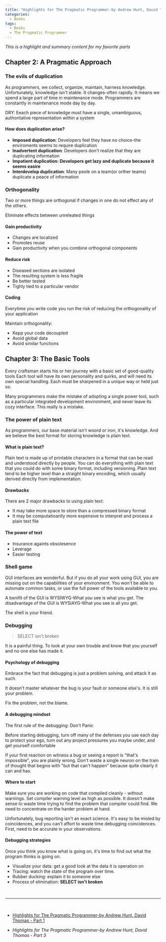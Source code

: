 ```yaml
---
title: "Highlights for The Pragmatic Programmer-by Andrew Hunt, David Thomas - Part 2"
categories:
  - Books
tags:
  - Books 
  - The Pragmatic Programmer
---
```


*This is a highlight and summary content for my favorite parts*


## Chapter 2: A Pragmatic Approach

### The evils of duplication

As programmers, we collect, organize, maintain, harness knowledge. Unfortunately, knowledge isn't stable. It changes-often rapidly. It means we spend a large part of time in maintenance mode.
Programmers are constantly in maintenance mode day by day.

DRY: Eeach piece of knowledge must have a single, umambiguous, authoritative representation within a system

#### How does duplication arise?
- **Imposed duplication**: Developers feel they have no choice-the enviroments seems to require duplication
- **Inadvertent duplication**: Developers don't realize that they are duplicating information
- **Impatient duplication: Developers get lazy and duplicate because it seems easire**
- **Interdevelop duplication**: Many peole on a team(or orther teams) duplicate a peace of information

### Orthogonality

Two or more things are orthogonal if changes in one do not effect any of the others.

Eliminate effects between unreleated things

#### Gain productivity
- Changes are localized
- Promotes reuse
- Gain productivity when you combine orthogonal components
#### Reduce risk
- Diseased sections are isolated
- The resulting system is less fragile
- Be better tested
- Tighly tied to a particular vendor 

#### Coding
Everytime you write code you run the risk of reducing the orthogonality of your application

Maintain orthogonality:
- Kepp your code decoupled
- Avoid global data
- Avoid similar functions

## Chapter 3: The Basic Tools
Every craftsman starts his or her journey with a basic set of good-quality tools 
Each tool will have its own personality and quirks, and will need its own special handling.
Each must be sharpened in a unique way or held just so. 


Many programmers make the mistake of adopting a single power tool, such as a particular integrated development environment, and never leave its cozy interface. This really is a mistake.

### The power of plain text
As programmers, our base material isn't woord or iron, it's knowledge.
And we believe the best format for storing knowledge is plain text.
#### What is plain text?
Plain text is made up of printable characters in a format that can be read and understood directly by people.
You can do everything with plain text that you could do with some binary format, including versioning.
Plain text tend to be higher level than a straight binary encoding, which usually derived directly from implementation.

#### Drawbacks

There are 2 major drawbacks to using plain text: 
- It may take more space to store than a compressed binary format
- It may be computatioanlly more expensive to interpret and process a plain text file

#### The power of text
- Insurance againts obsolesence
- Leverage
- Easier testing


### Shell game

GUI interfaces are wonderful. But if you do all your work using GUI, you are missing out on the capabilities of your environment. You won't be able to automate common tasks, or use the full power of the tools available to you.


A benifit of the GUI is WYSIWYG-What you see is what you get. The disadvantage of the GUI is WYSIAYG-What you see is all you get.

The shell is your friend.

### Debugging
> SELECT isn't broken

It is a painful thing. To look at your own trouble and know that you yourself and no one else has made it.

#### Psychology of debugging

Embrace the fact that debugging is just a problem solving, and attack it as such.

It doesn't master whatever the bug is your fault or someone else's. It is still your problem.

Fix the problem, not the blame.

#### A debugging mindset

The first rule of the debugging: Don't Panic

Before starting debugging, turn off many of the defenses you use each day to protect your ego, turn out any project pressures you maybe under, and get yourself comfortable

If your first reaction on witness a bug or seeing a report is "that's impossible", you are plainly wrong. Don't waste a single neuron on the train of thought that begins with "but that can't happen" because quite clearly it can and has.


#### Where to start

Make sure you are working on code that compiled cleanly - without warnings. Set compiler warning level as high as possible. It doesn't make sense to waste time trying to find the problem that compiler could find. We need to concentrate on the harder problem at hand.

Unfortunately, bug reporting isn't an exact science. It's easy to be misled by coincidences, and you can't affort to waste time debugging coincidences. First, need to be accurate in your observations.

#### Debugging strategies

Once you think you know what is going on, it's time to find out what the program thinks is going on.

- Visualize your data: get a good look at the data it is operation on
- Tracing: watch the state of the program over time.
- Rubber ducking: explain it to someone else
- Process of elimination: **SELECT isn't broken**

<br>

---
<br>

* [Highlights for The Pragmatic Programmer-by Andrew Hunt, David Thomas - Part 1](https://tuledev.github.io/books/highlight-the-pragmatic-programmer-part-01/)

* *Highlights for The Pragmatic Programmer-by Andrew Hunt, David Thomas - Part 3*
